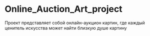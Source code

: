 # Online_Auction_Art_project
Проект представляет собой онлайн-аукцион картин, где каждый ценитель искусства может найти близкую душе картину 
